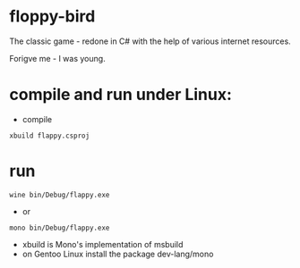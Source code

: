 # floppy-bird

The classic game - redone in C# with the help
of various internet resources.

Forigve me - I was young.

# compile and run under Linux:
* compile
```
xbuild flappy.csproj
```

# run
```
wine bin/Debug/flappy.exe
```
* or
```
mono bin/Debug/flappy.exe
```

* xbuild is Mono's implementation of msbuild
* on Gentoo Linux install the package dev-lang/mono 
